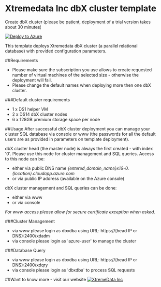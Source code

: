 # Xtremedata Inc dbX cluster template

Create dbX cluster (please be patient, deployment of a trial version takes about 30 minutes)

[![Deploy to Azure](http://azuredeploy.net/deploybutton.png)](https://portal.azure.com/#create/Microsoft.Template/uri/https%3A%2F%2Fraw.githubusercontent.com%2Fxtremedata%2Fazure-quickstart-templates%2Fmaster%2Fdbx-cluster-centos%2Fazuredeploy.json) 

This template deploys Xtremedata dbX cluster (a parallel relational database) with provided configuration parameters.

##Requirements
*   Please make sure the subscription you use allows to create requested number of virtual machines of the selected size - otherwise the deployment will fail.
*   Please change the default names when deploying more then one dbX cluster.

###Default cluster requirements
* 1 x DS1 helper VM
* 2 x DS14 dbX cluster nodes
* 6 x 128GB premium storage space per node

##Usage
After successful dbX cluster deployment you can manage your cluster SQL database via console or www (the passwords for all the default users are as provided in parameters on template deployment).

dbX cluster head (the master node) is always the first created - with index '0'. Please use this node for cluster management and SQL queries. Access to this node can be:

*   either via public DNS name *{entered_domain_name}x16-0.{location}.cloudapp.azure.com*
*   or via public IP address (available on the Azure console)

dbX cluster management and SQL queries can be done:

* either via www
* or via console

_For www access please allow for secure certificate exception when asked._

###Cluster Management
*   via www please login as dbxdba using URL: https://{head IP or DNS}:2400/xdadm
*   via console please login as 'azure-user' to manage the cluster

###Database Query
*   via www please login as dbxdba using URL: https://{head IP or DNS}:2400/xdqry
*   via console please login as 'dbxdba' to process SQL requests

##Want to know more - visit our website
[![XtremeData Inc](https://raw.githubusercontent.com/xtremedata/azure-quickstart-templates/master/dbx-cluster-centos/XtremeDataLogo_woTag_RGB_sm.png)](http://xtremedata.com) 

